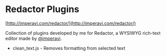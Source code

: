 Redactor Plugins
================
[http://imperavi.com/redactor/](http://imperavi.com/redactor/)

Collection of plugins developed by me for Redactor, a WYSIWYG rich-text editor made by [@imperavi](http://twitter.com/imperavi).

* clean_text.js - Removes formatting from selected text